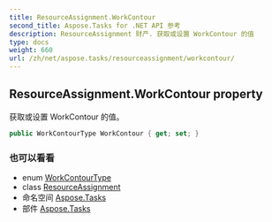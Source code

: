 ```yaml
---
title: ResourceAssignment.WorkContour
second_title: Aspose.Tasks for .NET API 参考
description: ResourceAssignment 财产. 获取或设置 WorkContour 的值
type: docs
weight: 660
url: /zh/net/aspose.tasks/resourceassignment/workcontour/
---
```

## ResourceAssignment.WorkContour property

获取或设置 WorkContour 的值。

```csharp
public WorkContourType WorkContour { get; set; }
```

### 也可以看看

* enum [WorkContourType](../../workcontourtype/)
* class [ResourceAssignment](../)
* 命名空间 [Aspose.Tasks](../../resourceassignment/)
* 部件 [Aspose.Tasks](../../../)


